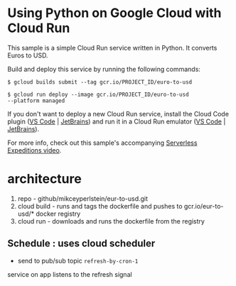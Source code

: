 # Using Python on Google Cloud with Cloud Run

This sample is a simple Cloud Run service written in Python.
It converts Euros to USD.

Build and deploy this service by running the following commands:

```
$ gcloud builds submit --tag gcr.io/PROJECT_ID/euro-to-usd

$ gcloud run deploy --image gcr.io/PROJECT_ID/euro-to-usd
--platform managed
```

If you don't want to deploy a new Cloud Run service, install the Cloud Code plugin ([VS Code](https://marketplace.visualstudio.com/items?itemName=GoogleCloudTools.cloudcode&ssr=false#overview) | [JetBrains](https://plugins.jetbrains.com/plugin/8079-cloud-code)) and run it in a Cloud Run emulator ([VS Code](https://cloud.google.com/code/docs/vscode/developing-a-cloud-run-app) | [JetBrains](https://cloud.google.com/code/docs/intellij/developing-a-cloud-run-app)).


For more info, check out this sample's accompanying [Serverless Expeditions video](https://www.youtube.com/watch?v=s2TIWIzCftM).

# architecture
1. repo - github/mikceyperlstein/eur-to-usd.git
1. cloud build - runs and tags the dockerfile and pushes to gcr.io/eur-to-usd/* docker registry
1. cloud run - downloads and runs the dockerfile from the registry

## Schedule : uses cloud scheduler
  - send to pub/sub topic `refresh-by-cron-1`

service on app listens to the refresh signal

